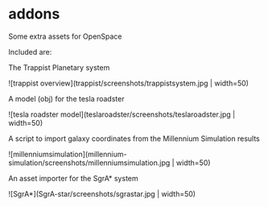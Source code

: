 # addons

Some extra assets for OpenSpace


Included are:

The Trappist Planetary system

![trappist overview](trappist/screenshots/trappistsystem.jpg | width=50)

A model (obj) for the tesla roadster

![tesla roadster model](teslaroadster/screenshots/teslaroadster.jpg | width=50)

A script to import galaxy coordinates from the Millennium Simulation results

![millenniumsimulation](millennium-simulation/screenshots/millenniumsimulation.jpg | width=50)

An asset importer for the SgrA* system

![SgrA*](SgrA-star/screenshots/sgrastar.jpg | width=50)

